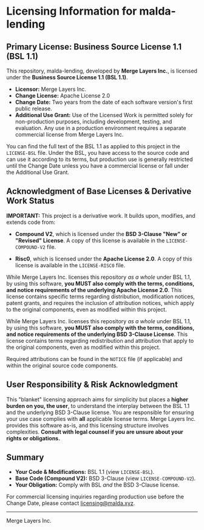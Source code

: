 # Licensing Information for malda-lending

## Primary License: Business Source License 1.1 (BSL 1.1)

This repository, malda-lending, developed by **Merge Layers Inc.**, is licensed under the **Business Source License 1.1 (BSL 1.1)**.

* **Licensor:** Merge Layers Inc.
* **Change License:** Apache License 2.0
* **Change Date:** Two years from the date of each software version's first public release.
* **Additional Use Grant:** Use of the Licensed Work is permitted solely for non-production purposes, including development, testing, and evaluation. Any use in a production environment requires a separate commercial license from Merge Layers Inc.

You can find the full text of the BSL 1.1 as applied to this project in the `LICENSE-BSL` file. Under the BSL, you have access to the source code and can use it according to its terms, but production use is generally restricted until the Change Date unless you have a commercial license or fall under the Additional Use Grant.

## Acknowledgment of Base Licenses & Derivative Work Status

**IMPORTANT:** This project is a derivative work. It builds upon, modifies, and extends code from:

* **Compound V2**, which is licensed under the **BSD 3-Clause "New" or "Revised" License**. A copy of this license is available in the `LICENSE-COMPOUND-V2` file.

* **Risc0**, which is licensed under the **Apache License 2.0**. A copy of this license is available in the `LICENSE-RISC0` file.

While Merge Layers Inc. licenses this repository *as a whole* under BSL 1.1, by using this software, **you MUST also comply with the terms, conditions, and notice requirements of the underlying Apache License 2.0**. This license contains specific terms regarding distribution, modification notices, patent grants, and requires the inclusion of attribution notices, which apply to the original components, even as modified within this project.

While Merge Layers Inc. licenses this repository *as a whole* under BSL 1.1, by using this software, **you MUST also comply with the terms, conditions, and notice requirements of the underlying BSD 3-Clause License**. This license contains terms regarding redistribution and attribution that apply to the original components, even as modified within this project.

Required attributions can be found in the `NOTICE` file (if applicable) and within the original source code components.

## User Responsibility & Risk Acknowledgment

This "blanket" licensing approach aims for simplicity but places a **higher burden on you, the user**, to understand the interplay between the BSL 1.1 and the underlying BSD 3-Clause license. You are responsible for ensuring your use case complies with **all** applicable license terms. Merge Layers Inc. provides this software as-is, and this licensing structure involves complexities. **Consult with legal counsel if you are unsure about your rights or obligations.**

## Summary

* **Your Code & Modifications:** BSL 1.1 (view `LICENSE-BSL`).
* **Base Code (Compound V2):** BSD 3-Clause (view `LICENSE-COMPOUND-V2`).
* **Your Obligation:** Comply with BSL *and* the BSD 3-Clause license.

For commercial licensing inquiries regarding production use before the Change Date, please contact licensing@malda.xyz.

---
Merge Layers Inc.
